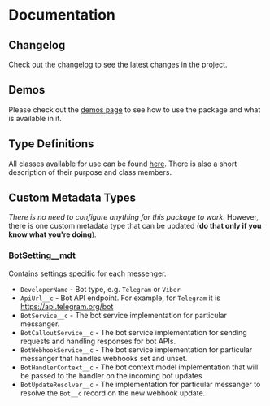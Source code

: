 # Documentation

## Changelog

Check out the [changelog](/changelog) to see the latest changes in the project.

## Demos

Please check out the [demos page](/demos) to see how to use the package and what is available in it.

## Type Definitions

All classes available for use can be found [here](/types). There is also a short description of their purpose and class members.

## Custom Metadata Types

_There is no need to configure anything for this package to work_. However, there is one custom metadata type that can be updated (**do that only if you know what you're doing**).

### BotSetting\_\_mdt

Contains settings specific for each messenger.

-   `DeveloperName` - Bot type, e.g. `Telegram` or `Viber`
-   `ApiUrl__c` - Bot API endpoint. For example, for `Telegram` it is https://api.telegram.org/bot
-   `BotService__c` - The bot service implementation for particular messanger.
-   `BotCalloutService__c` - The bot service implementation for sending requests and handling responses for bot APIs.
-   `BotWebhookService__c` - The bot service implementation for particular messanger that handles webhooks set and unset.
-   `BotHandlerContext__c` - The bot context model implementation that will be passed to the handler on the incoming bot updates
-   `BotUpdateResolver__c` - The implementation for particular messanger to resolve the `Bot__c` record on the new webhook update.
